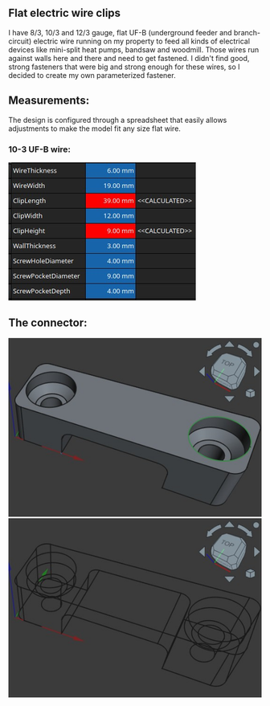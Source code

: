 ## Flat electric wire clips

I have 8/3, 10/3 and 12/3 gauge, flat UF-B (underground feeder and branch-circuit) electric wire running on my property to feed all kinds of electrical devices like mini-split heat pumps, bandsaw and woodmill.  Those wires run against walls here and there and need to get fastened.  I didn't find good, strong fasteners that were big and strong enough for these wires, so I decided to create my own parameterized fastener.  

## Measurements:
The design is configured through a spreadsheet that easily allows adjustments to make the model fit any size flat wire.  

### 10-3 UF-B wire:
![Solid model](./documentation/10-3_params.jpg)


## The connector:
![Solid model](./documentation/FlatWireClip_solid.jpg)
![Wire view](./documentation/FlatWireClip_wire.jpg)

